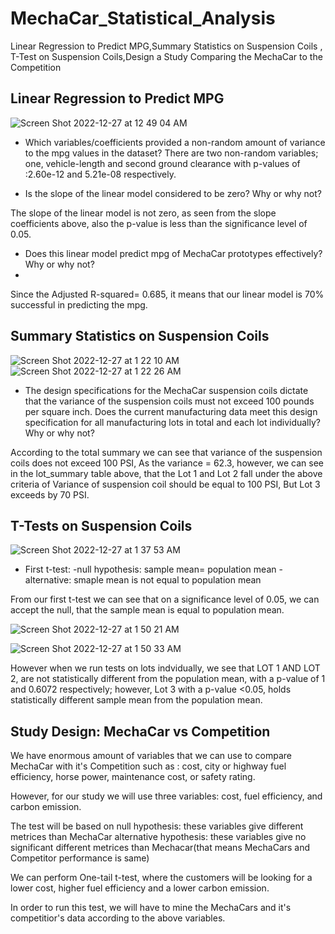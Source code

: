 # MechaCar_Statistical_Analysis
 Linear Regression to Predict MPG,Summary Statistics on Suspension Coils , T-Test on Suspension Coils,Design a Study Comparing the MechaCar to the Competition
## Linear Regression to Predict MPG
![Screen Shot 2022-12-27 at 12 49 04 AM](https://user-images.githubusercontent.com/111619125/209617761-8857fb33-2431-472c-8e17-db53b46a41eb.png)

* Which variables/coefficients provided a non-random amount of variance to the mpg values in the dataset?
There are two non-random variables; one, vehicle-length and second ground clearance with p-values of :2.60e-12 and 5.21e-08 respectively.

* Is the slope of the linear model considered to be zero? Why or why not?

The slope of the linear model is not zero, as seen from the slope coefficients above, also the p-value is less than the significance level of 0.05.

* Does this linear model predict mpg of MechaCar prototypes effectively? Why or why not?
* 
Since the Adjusted R-squared= 0.685, it means that our linear model is 70% successful in predicting the mpg.

## Summary Statistics on Suspension Coils
![Screen Shot 2022-12-27 at 1 22 10 AM](https://user-images.githubusercontent.com/111619125/209621061-79666f38-81be-4d13-a0b2-aa668ebb0176.png)
![Screen Shot 2022-12-27 at 1 22 26 AM](https://user-images.githubusercontent.com/111619125/209621074-1ad62d7b-63ad-4a7d-a5c3-18e349babd97.png)

* The design specifications for the MechaCar suspension coils dictate that the variance of the suspension coils must not exceed 100 pounds per square inch. Does the current manufacturing data meet this design specification for all manufacturing lots in total and each lot individually? Why or why not?

According to the total summary we can see that variance of the suspension coils does not exceed 100 PSI, As the variance = 62.3, however, we can see in the lot_summary table above, that the Lot 1 and Lot 2 fall under the above criteria of Variance of suspension coil should be equal to 100 PSI, But Lot 3 exceeds by 70 PSI.

## T-Tests on Suspension Coils
![Screen Shot 2022-12-27 at 1 37 53 AM](https://user-images.githubusercontent.com/111619125/209622999-6cc3c21b-2550-4ce2-ba60-c4c20b64d1ad.png)

* First t-test:
-null hypothesis: sample mean= population mean
-alternative: smaple mean is not equal to population mean

From our first t-test we can see that on a significance level of 0.05, we can accept the null, that the sample mean is equal to population mean.


![Screen Shot 2022-12-27 at 1 50 21 AM](https://user-images.githubusercontent.com/111619125/209624385-b82f9143-9e6a-4259-b40f-2c0618f58883.png)


![Screen Shot 2022-12-27 at 1 50 33 AM](https://user-images.githubusercontent.com/111619125/209624396-1cc20ba1-8ef0-4e31-9e00-25dcc09a9b4a.png)

However when we run tests on lots indvidually, we see that LOT 1 AND LOT 2, are not statistically different from the population mean, with a p-value of 1 and 0.6072 respectively; however, Lot 3 with a p-value <0.05, holds statistically different sample mean from the population mean.

## Study Design: MechaCar vs Competition
We have enormous amount of variables that we can use to compare MechaCar with it's Competition such as :
cost, city or highway fuel efficiency, horse power, maintenance cost, or safety rating.

However, for our study we will use three variables: cost, fuel efficiency, and carbon emission.

The test will be based on
null hypothesis: these variables give different metrices than MechaCar 
alternative hypothesis: these variables give no significant different metrices than Mechacar(that means MechaCars and Competitor performance is same)

We can perform One-tail t-test, where the customers will be looking for a lower cost, higher fuel efficiency and a lower carbon emission.

In order to run this test, we will have to mine the MechaCars and it's competitior's data according to the above variables.
